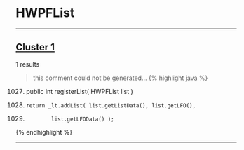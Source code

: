 # HWPFList

***

## [Cluster 1](./1)
1 results
> this comment could not be generated...
{% highlight java %}
1027. public int registerList( HWPFList list )
1033.     return _lt.addList( list.getListData(), list.getLFO(),
1034.             list.getLFOData() );
{% endhighlight %}

***

